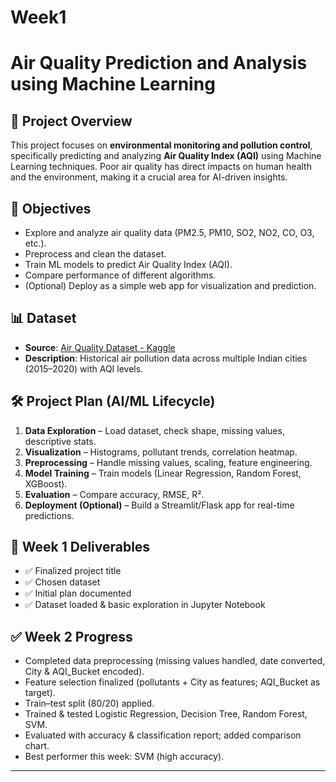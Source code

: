 # Week1

# Air Quality Prediction and Analysis using Machine Learning

## 📌 Project Overview
This project focuses on **environmental monitoring and pollution control**, specifically predicting and analyzing **Air Quality Index (AQI)** using Machine Learning techniques. Poor air quality has direct impacts on human health and the environment, making it a crucial area for AI-driven insights.

## 🎯 Objectives
- Explore and analyze air quality data (PM2.5, PM10, SO2, NO2, CO, O3, etc.).
- Preprocess and clean the dataset.
- Train ML models to predict Air Quality Index (AQI).
- Compare performance of different algorithms.
- (Optional) Deploy as a simple web app for visualization and prediction.

## 📊 Dataset
- **Source**: [Air Quality Dataset - Kaggle](https://www.kaggle.com/datasets/rohanrao/air-quality-data-in-india)  
- **Description**: Historical air pollution data across multiple Indian cities (2015–2020) with AQI levels.

## 🛠 Project Plan (AI/ML Lifecycle)
1. **Data Exploration** – Load dataset, check shape, missing values, descriptive stats.
2. **Visualization** – Histograms, pollutant trends, correlation heatmap.
3. **Preprocessing** – Handle missing values, scaling, feature engineering.
4. **Model Training** – Train models (Linear Regression, Random Forest, XGBoost).
5. **Evaluation** – Compare accuracy, RMSE, R².
6. **Deployment (Optional)** – Build a Streamlit/Flask app for real-time predictions.

## 📅 Week 1 Deliverables
- ✅ Finalized project title  
- ✅ Chosen dataset  
- ✅ Initial plan documented  
- ✅ Dataset loaded & basic exploration in Jupyter Notebook  

## ✅ Week 2 Progress
- Completed data preprocessing (missing values handled, date converted, City & AQI_Bucket encoded).
- Feature selection finalized (pollutants + City as features; AQI_Bucket as target).
- Train–test split (80/20) applied.
- Trained & tested Logistic Regression, Decision Tree, Random Forest, SVM.
- Evaluated with accuracy & classification report; added comparison chart.
- Best performer this week: SVM (high accuracy).

---
